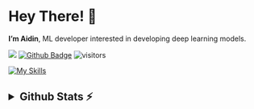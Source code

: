 <h1 align="left">Hey There! 👋</h1>

**I’m Aidin**, ML developer interested in developing deep learning models.

![](https://hit.yhype.me/github/profile?user_id=108932477)
[![Github Badge](https://img.shields.io/badge/-Github-232323?style=flat-square&logo=Github&logoColor=white&link=https://space.bilibili.com/7708412)](https://github.com/AidinHamedi/AidinHamedi)
![visitors](https://visitor-badge.laobi.icu/badge?page_id=AidinHamedi)

[![My Skills](https://go-skill-icons.vercel.app/api/icons?i=github,githubactions,c,cpp,rust,python,fastapi,tensorflow,pytorch,opencv,arduino,raspberrypi,vscode,zed,linux,windows,ubuntu,arch,hyprland&theme=dark&perline=12)](https://skillicons.dev)


<h2><details>
  <summary>Github Stats ⚡</summary> 
  <br>
  <img src="https://github-readme-streak-stats.herokuapp.com/?user=AidinHamedi&theme=tokyonight" alt="⚠️Currently the strake card is down"/>
  
  ![Aydin's GitHub stats](https://github-readme-stats.vercel.app/api?username=AidinHamedi\&theme=tokyonight&include_all_commits=false)
  
  [![Top Langs](https://github-readme-stats.vercel.app/api/top-langs/?username=AidinHamedi&exclude_repo=Pneumonia-Detection-Ai&layout=donut&theme=tokyonight)](https://github.com/anuraghazra/github-readme-stats)
  
  <img src="https://github-profile-summary-cards.vercel.app/api/cards/profile-details?username=AidinHamedi&theme=tokyonight" alt=""/>
</details></h2>
